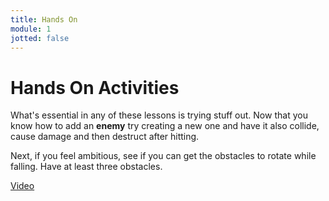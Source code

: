 ```yaml
---
title: Hands On
module: 1
jotted: false
---
```


# Hands On Activities

What's essential in any of these lessons is trying stuff out.  Now that you know how to add an **enemy** try creating a new one and have it also collide, cause damage and then destruct after hitting.

Next, if you feel ambitious, see if you can get the obstacles to rotate while falling. Have at least three obstacles.

<a href="https://umontana.zoom.us/rec/play/tJR_d-uh-2o3SNyUsgSDBfEsW9TpLqms0CdLqPEOnU-9V3RSNlShZ7FGa-F-Ogg9JlzWPTXlyfHxynVR?continueMode=true" target="_new">Video</a>
